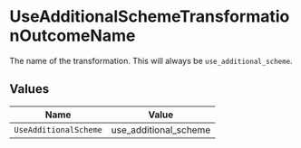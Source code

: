 # UseAdditionalSchemeTransformationOutcomeName

The name of the transformation. This will always be `use_additional_scheme`.


## Values

| Name                  | Value                 |
| --------------------- | --------------------- |
| `UseAdditionalScheme` | use_additional_scheme |